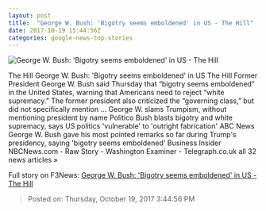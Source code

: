 ```yaml
---
layout: post
title:  "George W. Bush: 'Bigotry seems emboldened' in US - The Hill"
date: 2017-10-19 15:44:56Z
categories: google-news-top-stories
---
```


![George W. Bush: 'Bigotry seems emboldened' in US - The Hill](http://thehill.com/sites/default/files/bushgeorgew1_101717getty.jpg)

The Hill George W. Bush: 'Bigotry seems emboldened' in US The Hill Former President George W. Bush said Thursday that “bigotry seems emboldened” in the United States, warning that Americans need to reject “white supremacy.” The former president also criticized the “governing class,” but did not specifically mention ... George W. slams Trumpism, without mentioning president by name Politico Bush blasts bigotry and white supremacy, says US politics 'vulnerable' to 'outright fabrication' ABC News George W. Bush gave his most pointed remarks so far during Trump's presidency, saying 'bigotry seems emboldened' Business Insider NBCNews.com - Raw Story - Washington Examiner - Telegraph.co.uk all 32 news articles »


Full story on F3News: [George W. Bush: 'Bigotry seems emboldened' in US - The Hill](http://www.f3nws.com/n/bBeA2B)

> Posted on: Thursday, October 19, 2017 3:44:56 PM
